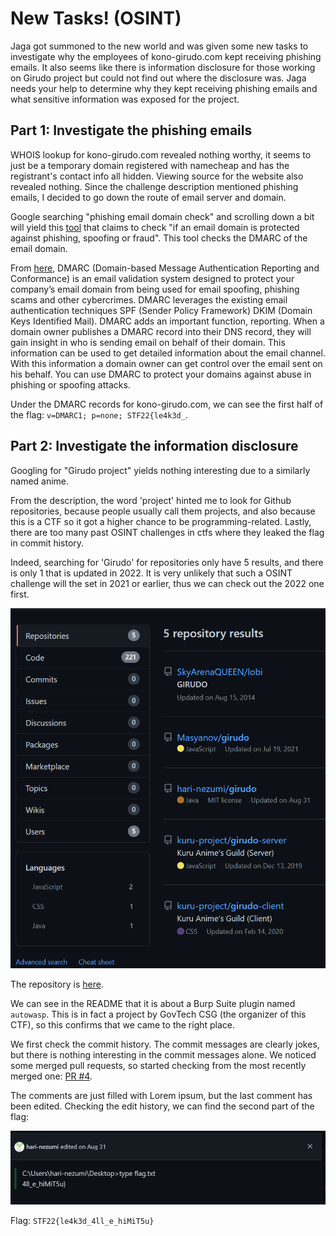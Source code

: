# New Tasks! (OSINT)

Jaga got summoned to the new world and was given some new tasks to investigate why the employees of kono-girudo.com kept receiving phishing emails. It also seems like there is information disclosure for those working on Girudo project but could not find out where the disclosure was.
Jaga needs your help to determine why they kept receiving phishing emails and what sensitive information was exposed for the project.

## Part 1: Investigate the phishing emails

WHOIS lookup for kono-girudo.com revealed nothing worthy, it seems to just be a temporary domain registered with namecheap and has the registrant's contact info all hidden. Viewing source for the website also revealed nothing. Since the challenge description mentioned phishing emails, I decided to go down the route of email server and domain.

Google searching "phishing email domain check" and scrolling down a bit will yield this [tool](https://dmarcian.com/domain-checker/) that claims to check "if an email domain is protected against phishing, spoofing or fraud". This tool checks the DMARC of the email domain.

From [here](https://www.dmarcanalyzer.com/dmarc/), DMARC (Domain-based Message Authentication Reporting and Conformance) is an email validation system designed to protect your company’s email domain from being used for email spoofing, phishing scams and other cybercrimes. DMARC leverages the existing email authentication techniques SPF (Sender Policy Framework) DKIM (Domain Keys Identified Mail). DMARC adds an important function, reporting. When a domain owner publishes a DMARC record into their DNS record, they will gain insight in who is sending email on behalf of their domain. This information can be used to get detailed information about the email channel. With this information a domain owner can get control over the email sent on his behalf. You can use DMARC to protect your domains against abuse in phishing or spoofing attacks.

Under the DMARC records for kono-girudo.com, we can see the first half of the flag: `v=DMARC1; p=none; STF22{le4k3d_`.

## Part 2: Investigate the information disclosure

Googling for "Girudo project" yields nothing interesting due to a similarly named anime.

From the description, the word 'project' hinted me to look for Github repositories, because people usually call them projects, and also because this is a CTF so it got a higher chance to be programming-related. Lastly, there are too many past OSINT challenges in ctfs where they leaked the flag in commit history.

Indeed, searching for 'Girudo' for repositories only have 5 results, and there is only 1 that is updated in 2022. It is very unlikely that such a OSINT challenge will the set in 2021 or earlier, thus we can check out the 2022 one first.

![img.png](img.png)

The repository is [here](https://github.com/hari-nezumi/girudo).

We can see in the README that it is about a Burp Suite plugin named `autowasp`. This is in fact a project by GovTech CSG (the organizer of this CTF), so this confirms that we came to the right place.

We first check the commit history. The commit messages are clearly jokes, but there is nothing interesting in the commit messages alone. We noticed some merged pull requests, so started checking from the most recently merged one: [PR #4](https://github.com/hari-nezumi/girudo/pull/4).

The comments are just filled with Lorem ipsum, but the last comment has been edited. Checking the edit history, we can find the second part of the flag:

![img_1.png](img_1.png)

Flag: `STF22{le4k3d_4ll_e_hiMiT5u}`